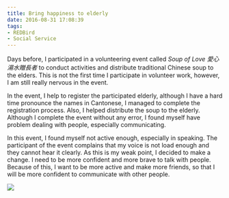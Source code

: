 ```yaml
---
title: Bring happiness to elderly
date: 2016-08-31 17:08:39
tags:
- REDBird
- Social Service
---
```


Days before, I participated in a volunteering event called *Soup of Love 愛心湯水贈長者* to conduct activities and distribute traditional Chinese soup to the elders. This is not the first time I participate in volunteer work, however, I am still really nervous in the event.
<!--more-->
In the event, I help to register the participated elderly, although I have a hard time pronounce the names in Cantonese, I managed to complete the registration process. Also, I helped distribute the soup to the elderly. Although I complete the event without any error, I found myself have problem dealing with people, especially communicating.

In this event, I found myself not active enough, especially in speaking. The participant of the event complains that my voice is not load enough and they cannot hear it clearly. As this is my weak point, I decided to make a change. I need to be more confident and more brave to talk with people. Because of this, I want to be more active and make more friends, so that I will be more confident to communicate with other people. 

![](https://cdn.patrickwu.space/posts/exp/soup3.jpg)